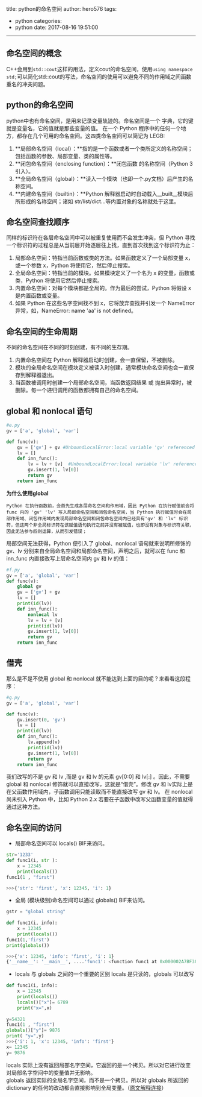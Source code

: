 title: python的命名空间
author: hero576
tags:
  - python
categories:
  - python
date: 2017-08-16 19:51:00
---
## 命名空间的概念

C++会用到`std::cout`这样的用法，定义cout的命名空间，使用`using namespace std;`可以简化std::cout的写法，命名空间的使用可以避免不同的作用域之间函数重名的冲突问题。

## python的命名空间

python中也有命名空间，是用来记录变量轨迹的。命名空间是一个 字典，它的键就是变量名，它的值就是那些变量的值。
在一个 Python 程序中的任何一个地方，都存在几个可用的命名空间。这四类命名空间可以简记为 LEGB:  
1. **局部命名空间（local）：**指的是一个函数或者一个类所定义的名称空间；包括函数的参数、局部变量、类的属性等。
2. **闭包命名空间（enclosing function）：**闭包函数 的名称空间（Python 3 引入）。
3. **全局命名空间（global）：**读入一个模块（也即一个.py文档）后产生的名称空间。
4. **内建命名空间（builtin）：**Python 解释器启动时自动载入__built__模块后所形成的名称空间；诸如 str/list/dict...等内置对象的名称就处于这里。

## 命名空间查找顺序

同样的标识符在各层命名空间中可以被重复使用而不会发生冲突，但 Python 寻找一个标识符的过程总是从当前层开始逐层往上找，直到首次找到这个标识符为止：
1. 局部命名空间：特指当前函数或类的方法。如果函数定义了一个局部变量 x，或一个参数 x，Python 将使用它，然后停止搜索。
2. 全局命名空间：特指当前的模块。如果模块定义了一个名为 x 的变量，函数或类，Python 将使用它然后停止搜索。
3. 内置命名空间：对每个模块都是全局的。作为最后的尝试，Python 将假设 x 是内置函数或变量。
4. 如果 Python 在这些名字空间找不到 x，它将放弃查找并引发一个 NameError 异常，如，NameError: name 'aa' is not defined。

## 命名空间的生命周期

不同的命名空间在不同的时刻创建，有不同的生存期。
1. 内置命名空间在 Python 解释器启动时创建，会一直保留，不被删除。
2. 模块的全局命名空间在模块定义被读入时创建，通常模块命名空间也会一直保存到解释器退出。
3. 当函数被调用时创建一个局部命名空间，当函数返回结果 或 抛出异常时，被删除。每一个递归调用的函数都拥有自己的命名空间。

## global 和 nonlocal 语句

```python
#e.py
gv = ['a', 'global', 'var']

def func(v):
    gv = ['gv'] + gv #UnboundLocalError:local variable 'gv' referenced before assignment
    lv = []
    def inn_func():
        lv = lv + [v]  #UnboundLocalError:local variable 'lv' referenced before assignment
        gv.insert(1, lv[0])
        return gv
    return inn_func
```
**为什么使用global**  

	Python 在执行函数前，会首先生成各层命名空间和作用域，因此 Python 在执行赋值前会将func 内的 'gv' 'lv' 写入局部命名空间和闭包命名空间，当 Python 执行赋值时会在局部作用域、闭包作用域内发现局部命名空间和闭包命名空间内已经具有'gv' 和 'lv' 标识符，但这两个非全局标识符在该赋值语句执行之前并没有被赋值，也即没有对象与标识符关联，因此无法参与四则运算，从而引发错误；

局部空间无法获得，Python 便引入了 global、nonlocal 语句就来说明所修饰的 gv、lv 分别来自全局命名空间和局部命名空间，声明之后，就可以在 func 和 inn_func 内直接改写上层命名空间内 gv 和 lv 的值：
```python
#f.py
gv = ['a', 'global', 'var']
def func(v):
    global gv
    gv = ['gv'] + gv
    lv = []
    print(id(lv))
    def inn_func():
        nonlocal lv
        lv = lv + [v]
        print(id(lv))
        gv.insert(1, lv[0])
        return gv
    return inn_func
 ```

## 借壳
那么是不是不使用 global 和 nonlocal 就不能达到上面的目的呢？来看看这段程序：
```python
#g.py
gv = ['a', 'global', 'var']

def func(v):
    gv.insert(0, 'gv')
    lv = []
    print(id(lv))
    def inn_func():
        lv.append(v)
        print(id(lv))
        gv.insert(1, lv[0])
        return gv
    return inn_func
```
我们改写的不是 gv 和 lv ,而是 gv 和 lv 的元素 gv[0:0] 和 lv[:] 。因此，不需要 global 和 nonlocal 修饰就可以直接改写，这就是“借壳”。修改 gv 和 lv实际上是在父函数作用域内，子函数调用只能读取而不能直接改写 gv 和 lv。
在 nonlocal 尚未引入 Python 中，比如 Python 2.x 若要在子函数中改写父函数变量的值就得通过这种方法。

## 命名空间的访问
- 局部命名空间可以 locals()  BIF来访问。

```python
str='1233'
def func1(i, str ):
    x = 12345
    print(locals())
func1(1 , "first")

>>>{'str': 'first', 'x': 12345, 'i': 1}
```

- 全局 (模块级别)命名空间可以通过 globals() BIF来访问。

```python
gstr = "global string"
 
def func1(i, info):
    x = 12345
    print(locals())
func1(1,'first')
print(globals())

>>>{'x': 12345, 'info': 'first', 'i': 1}
{'__name__': '__main__', ....'func1': <function func1 at 0x000002A7BF382D90>}
```
- locals 与 globals 之间的一个重要的区别
locals 是只读的，globals 可以改写

```python
def func1(i, info):
    x = 12345
    print(locals())
    locals()["x"]= 6789
    print("x=",x)
 
y=54321
func1(1 , "first")
globals()["y"]= 9876
print( "y=",y)
>>>{'i': 1, 'x': 12345, 'info': 'first'}
x= 12345
y= 9876
```  

locals 实际上没有返回局部名字空间，它返回的是一个拷贝。所以对它进行改变对局部名字空间中的变量值并无影响。  
globals 返回实际的全局名字空间，而不是一个拷贝。所以对 globals 所返回的 dictionary 的任何的改动都会直接影响到全局变量。（[原文解释连接](http://www.cnblogs.com/windlaughing/archive/2013/05/26/3100362.html)）